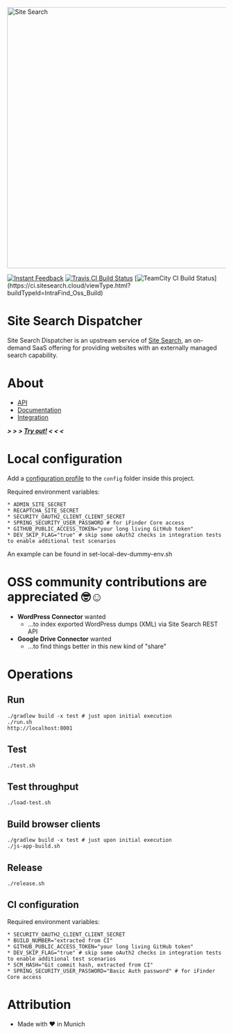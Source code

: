 <img src="https://api.sitesearch.cloud/theme/logo.png" alt="Site Search" width="600" style="max-width:100%;">

[![Instant Feedback](https://badges.gitter.im/gitterHQ/gitter.svg)](https://gitter.im/sitesearch/Lobby)
[![Travis CI Build Status](https://travis-ci.org/intrafind/if-sitesearch.svg)](https://travis-ci.org/intrafind/if-sitesearch)
[![TeamCity CI Build Status](https://ci.sitesearch.cloud/app/rest/builds/buildType(id:IntraFind_Oss_Build)/statusIcon)](https://ci.sitesearch.cloud/viewType.html?buildTypeId=IntraFind_Oss_Build)


Site Search Dispatcher
=
Site Search Dispatcher is an upstream service of [Site Search](https://api.sitesearch.cloud), 
an on-demand SaaS offering for providing websites with an externally managed search capability. 

# About

* [API](https://api.sitesearch.cloud/swagger-ui.html)
* [Documentation](https://github.com/intrafind/if-sitesearch/blob/master/docs/faq.md)
* [Integration](https://github.com/intrafind/if-sitesearch/blob/master/docs/Site%20Search%20Product%20Overview.pdf)
    
***> > > [Try out!](https://sitesearch.cloud/getting-started) < < <***    
    
# Local configuration

Add a [configuration profile](https://docs.spring.io/spring-boot/docs/current/reference/html/boot-features-external-config.html#boot-features-external-config-profile-specific-properties) 
to the `config` folder inside this project.

Required environment variables:

    * ADMIN_SITE_SECRET
    * RECAPTCHA_SITE_SECRET
    * SECURITY_OAUTH2_CLIENT_CLIENT_SECRET
    * SPRING_SECURITY_USER_PASSWORD # for iFinder Core access 
    * GITHUB_PUBLIC_ACCESS_TOKEN="your long living GitHub token"
    * DEV_SKIP_FLAG="true" # skip some oAuth2 checks in integration tests to enable additional test scenarios   

An example can be found in set-local-dev-dummy-env.sh

# OSS community contributions are appreciated 🤓☺️ 

* **WordPress Connector** wanted
    * ...to index exported WordPress dumps (XML) via Site Search REST API  
* **Google Drive Connector** wanted
    * ...to find things better in this new kind of "share"

# Operations

## Run 
    ./gradlew build -x test # just upon initial execution 
    ./run.sh
    http://localhost:8001
    
## Test
    ./test.sh

## Test throughput
    ./load-test.sh

## Build browser clients
    ./gradlew build -x test # just upon initial execution
    ./js-app-build.sh

## Release
    ./release.sh
    
## CI configuration
Required environment variables:

    * SECURITY_OAUTH2_CLIENT_CLIENT_SECRET
    * BUILD_NUMBER="extracted from CI"
    * GITHUB_PUBLIC_ACCESS_TOKEN="your long living GitHub token"
    * DEV_SKIP_FLAG="true" # skip some oAuth2 checks in integration tests to enable additional test scenarios
    * SCM_HASH="Git commit hash, extracted from CI"
    * SPRING_SECURITY_USER_PASSWORD="Basic Auth password" # for iFinder Core access   
    
# Attribution
* Made with ♥ in Munich
